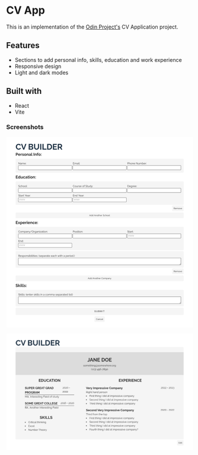 # CV App

This is an implementation of the [Odin Project's](https://www.theodinproject.com/) CV Application project.

## Features

- Sections to add personal info, skills, education and work experience
- Responsive design
- Light and dark modes

## Built with

- React
- Vite

### Screenshots

![alt text](screenshots/cv_builder_form.png "form")

![alt text](screenshots/cv.png "output cv")